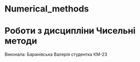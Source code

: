 # Numerical_methods
# Роботи з дисципліни Чисельні методи
Виконала: Баранівська Валерія 
            студентка КМ-23
